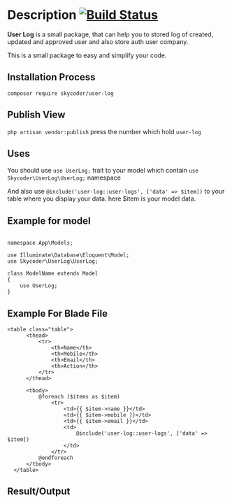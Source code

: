 # Description [![Build Status](https://secure.travis-ci.org/jeresig/jquery.hotkeys.png)](http://travis-ci.org/jeresig/jquery.hotkeys)

**User Log** is a small package, that can help you to stored log of created, updated and approved user and also store auth user company.

This is a small package to easy and simplify your code.

## Installation Process

```
composer require skycoder/user-log
```

## Publish View
```php artisan vendor:publish``` press the number which hold `user-log`   


## Uses
You should use `use UserLog;` trait to your model which contain `use Skycoder\UserLog\UserLog;` namespace

And also use `@include('user-log::user-logs', ['data' => $item])` to your table where you display your data. here $item is your model data.

## Example for model

```<?php

namespace App\Models;

use Illuminate\Database\Eloquent\Model;
use Skycoder\UserLog\UserLog;

class ModelName extends Model
{
    use UserLog;
}
```

## Example For Blade File
```
<table class="table">
      <thead>
          <tr>
              <th>Name</th>
              <th>Mobile</th>
              <th>Email</th>
              <th>Action</th>
          </tr>
      </thead>

      <tbody>
          @foreach ($items as $item)
              <tr>
                  <td>{{ $item->name }}</td>
                  <td>{{ $item->mobile }}</td>
                  <td>{{ $item->email }}</td>
                  <td>
                      @include('user-log::user-logs', ['data' => $item])
                  </td>
              </tr>
          @endforeach
      </tbody>
  </table>
```

## Result/Output
